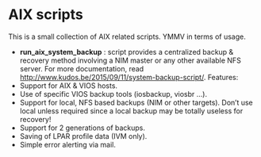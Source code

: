 # AIX scripts

This is a small collection of AIX related scripts. YMMV in terms of usage.

* **run_aix_system_backup** : script provides a centralized backup & recovery method involving a NIM master or any other available NFS server. For more documentation, read <http://www.kudos.be/2015/09/11/system-backup-script/>.
Features:
 * Support for AIX & VIOS hosts.
 * Use of specific VIOS backup tools (iosbackup, viosbr …).
 * Support for local, NFS based backups (NIM or other targets). Don’t use local unless required since a local backup may be totally useless for recovery!
 * Support for 2 generations of backups.
 * Saving of LPAR profile data (IVM only).
 * Simple error alerting via mail.


